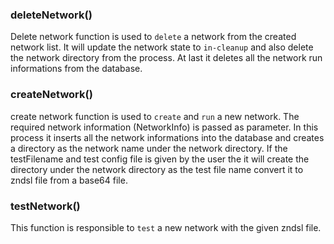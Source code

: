 ### deleteNetwork()
Delete network function is used to `delete` a network from the created network list. It will update the network state to `in-cleanup` and also delete the network directory from the process. At last it deletes all the network run informations from the database.

### createNetwork()
create network function is used to `create` and `run` a new network. The required network information (NetworkInfo) is passed as parameter. In this process it inserts all the network informations into the database and creates a directory as the network name under the network directory. If the testFilename and test config file is given by the user the it will create the directory under the network directory as the test file name convert it to zndsl file from a base64 file.  

### testNetwork()
This function is responsible to `test` a new network with the given zndsl file.
